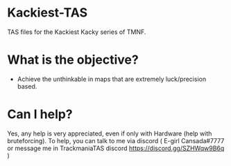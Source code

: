 # Kackiest-TAS
TAS files for the Kackiest Kacky series of TMNF.

# What is the objective?
- Achieve the unthinkable in maps that are extremely luck/precision based.

# Can I help?
Yes, any help is very appreciated, even if only with Hardware (help with bruteforcing). To help, you can talk to me via discord ( E-girl Cansada#7777 or message me in TrackmaniaTAS discord https://discord.gg/SZHWqw9B6q )

